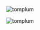 
<!-- <p align="left"> <img src="https://komarev.com/ghpvc/?username=tomplum&label=Profile%20views&color=0e75b6&style=flat" alt="tomplum" /> </p> -->

<!-- <p align="left"> <a href="https://github.com/ryo-ma/github-profile-trophy"><img src="https://github-profile-trophy.vercel.app/?username=tomplum" alt="tomplum" /></a> </p> -->

<p>
    <img 
        align="center"
        src="https://github-readme-stats.vercel.app/api?username=tomplum&show_icons=true&locale=en&hide=prs,contribs&include_all_commits=true&count_private=true&custom_title=Tom's GitHub Stats"
        alt="tomplum" 
    />
</p>

<p>
    <img 
        align="left"
        src="https://github-readme-stats.vercel.app/api/top-langs?username=tomplum&show_icons=true&locale=en&layout=compact&langs_count=6&card_width=445"
        alt="tomplum" 
    />
</p>